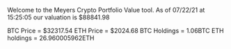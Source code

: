 Welcome to the Meyers Crypto Portfolio Value tool. 
As of 07/22/21 at 15:25:05 our valuation is $88841.98 

BTC Price = $32317.54
 ETH Price = $2024.68
BTC Holdings = 1.06BTC
 ETH holdings = 26.960005962ETH 
